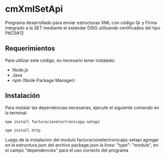 # cmXmlSetApi
Programa desarrollado para enviar estructuras XML con código Qr y Firma integrado a la SET mediante el estándar DSIG utilizando certificados del tipo PKCS#12

## Requerimientos

Para utilizar este código, es necesario tener instalado:

- Node.js
- Java
- npm (Node Package Manager)

## Instalación

Para instalar las dependencias necesarias, ejecute el siguiente comando en la terminal:

```bash
npm install facturacionelectronicapy-setapi
```
```bash
npm install http
```
Luego de la instalacion del modulo facturacionelectronicapy-setapi agregar en la estructura json del archivo package.json la linea: "type": "module", en el campo "dependencies" para el uso correcto del programa
